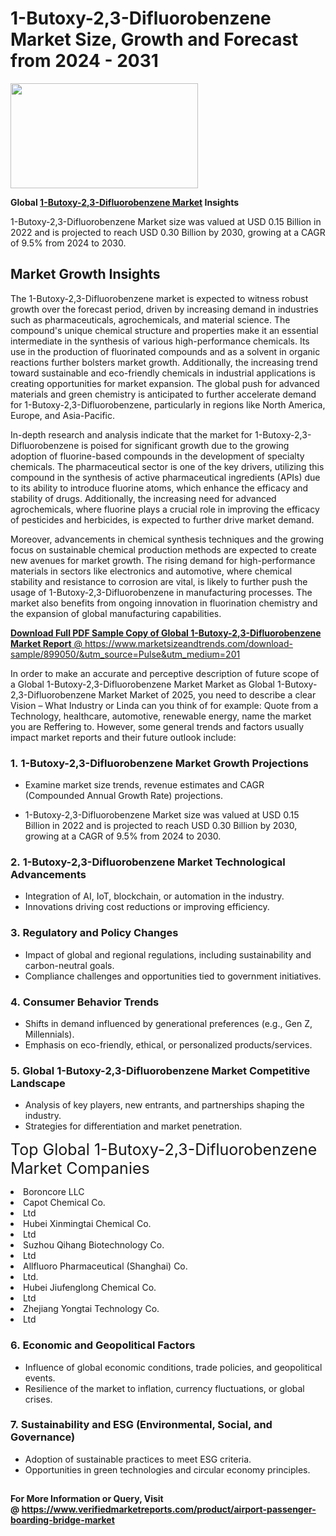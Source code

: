 <H1>1-Butoxy-2,3-Difluorobenzene Market Size, Growth and Forecast from 2024 - 2031</H1><img class="aligncenter size-medium wp-image-584254" src="https://thirdeyenews.in/wp-content/uploads/2024/09/Global-Market-Research-300x168.jpeg" alt="" width="300" height="168" /><p><strong>Global&nbsp;<a href="https://www.marketsizeandtrends.com/download-sample/899050/&amp;utm_source=Pulse&amp;utm_medium=201">1-Butoxy-2,3-Difluorobenzene Market</a> Insights</strong></p><p>1-Butoxy-2,3-Difluorobenzene Market size was valued at USD 0.15 Billion in 2022 and is projected to reach USD 0.30 Billion by 2030, growing at a CAGR of 9.5% from 2024 to 2030.</p><p><h2>Market Growth Insights</h2> <p>The 1-Butoxy-2,3-Difluorobenzene market is expected to witness robust growth over the forecast period, driven by increasing demand in industries such as pharmaceuticals, agrochemicals, and material science. The compound's unique chemical structure and properties make it an essential intermediate in the synthesis of various high-performance chemicals. Its use in the production of fluorinated compounds and as a solvent in organic reactions further bolsters market growth. Additionally, the increasing trend toward sustainable and eco-friendly chemicals in industrial applications is creating opportunities for market expansion. The global push for advanced materials and green chemistry is anticipated to further accelerate demand for 1-Butoxy-2,3-Difluorobenzene, particularly in regions like North America, Europe, and Asia-Pacific.</p> <p><a href="download_link_here" target="_blank"></a></p> <p>In-depth research and analysis indicate that the market for 1-Butoxy-2,3-Difluorobenzene is poised for significant growth due to the growing adoption of fluorine-based compounds in the development of specialty chemicals. The pharmaceutical sector is one of the key drivers, utilizing this compound in the synthesis of active pharmaceutical ingredients (APIs) due to its ability to introduce fluorine atoms, which enhance the efficacy and stability of drugs. Additionally, the increasing need for advanced agrochemicals, where fluorine plays a crucial role in improving the efficacy of pesticides and herbicides, is expected to further drive market demand.</p> <p>Moreover, advancements in chemical synthesis techniques and the growing focus on sustainable chemical production methods are expected to create new avenues for market growth. The rising demand for high-performance materials in sectors like electronics and automotive, where chemical stability and resistance to corrosion are vital, is likely to further push the usage of 1-Butoxy-2,3-Difluorobenzene in manufacturing processes. The market also benefits from ongoing innovation in fluorination chemistry and the expansion of global manufacturing capabilities.</p> <p><a href="get_more_link_here" target="_blank"></p><p><span class=""><strong>Download Full PDF Sample Copy of Global 1-Butoxy-2,3-Difluorobenzene Market Report</strong> @ <a href="https://www.marketsizeandtrends.com/download-sample/899050/&amp;utm_source=Pulse&amp;utm_medium=201" target="_blank">https://www.marketsizeandtrends.com/download-sample/899050/&amp;utm_source=Pulse&amp;utm_medium=201</a></span></p><p>In order to make an accurate and perceptive description of future scope of a Global&nbsp;1-Butoxy-2,3-Difluorobenzene Market Market as Global&nbsp;1-Butoxy-2,3-Difluorobenzene Market Market of 2025, you need to describe a clear Vision &ndash; What Industry or Linda can you think of for example: Quote from a Technology, healthcare, automotive, renewable energy, name the market you are Reffering to. However, some general trends and factors usually impact market reports and their future outlook include:</p><h3>1.&nbsp;<strong>1-Butoxy-2,3-Difluorobenzene Market Growth Projections</strong></h3><ul><li>Examine market size trends, revenue estimates and CAGR (Compounded Annual Growth Rate) projections.</li><li><p>1-Butoxy-2,3-Difluorobenzene Market size was valued at USD 0.15 Billion in 2022 and is projected to reach USD 0.30 Billion by 2030, growing at a CAGR of 9.5% from 2024 to 2030.</p></li></ul><h3>2.&nbsp;<strong>1-Butoxy-2,3-Difluorobenzene Market Technological Advancements</strong></h3><ul><li>Integration of AI, IoT, blockchain, or automation in the industry.</li><li>Innovations driving cost reductions or improving efficiency.</li></ul><h3>3.&nbsp;<strong>Regulatory and Policy Changes</strong></h3><ul><li>Impact of global and regional regulations, including sustainability and carbon-neutral goals.</li><li>Compliance challenges and opportunities tied to government initiatives.</li></ul><h3>4.&nbsp;<strong>Consumer Behavior Trends</strong></h3><ul><li>Shifts in demand influenced by generational preferences (e.g., Gen Z, Millennials).</li><li>Emphasis on eco-friendly, ethical, or personalized products/services.</li></ul><h3>5.&nbsp;<strong>Global 1-Butoxy-2,3-Difluorobenzene Market Competitive Landscape</strong></h3><ul><li>Analysis of key players, new entrants, and partnerships shaping the industry.</li><li>Strategies for differentiation and market penetration.</li></ul><p data-pm-slice="1 1 []"><span style="color: inherit; font-family: inherit; font-size: 25px;">Top Global 1-Butoxy-2,3-Difluorobenzene Market Companies</span></p><div class="" data-test-id=""><p><li>Boroncore LLC</li><li> Capot Chemical Co.</li><li>Ltd</li><li> Hubei Xinmingtai Chemical Co.</li><li> Ltd</li><li> Suzhou Qihang Biotechnology Co.</li><li> Ltd</li><li> Allfluoro Pharmaceutical (Shanghai) Co.</li><li> Ltd.</li><li> Hubei Jiufenglong Chemical Co.</li><li> Ltd</li><li> Zhejiang Yongtai Technology Co.</li><li> Ltd</li></p></div><h3>6.&nbsp;<strong>Economic and Geopolitical Factors</strong></h3><ul><li>Influence of global economic conditions, trade policies, and geopolitical events.</li><li>Resilience of the market to inflation, currency fluctuations, or global crises.</li></ul><h3>7.&nbsp;<strong>Sustainability and ESG (Environmental, Social, and Governance)</strong></h3><ul><li>Adoption of sustainable practices to meet ESG criteria.</li><li>Opportunities in green technologies and circular economy principles.</li></ul><h2><strong style="font-size: 14px;">For More Information or Query, Visit @&nbsp;</strong><a style="background-color: #ffffff; font-size: 14px;" href="https://www.marketsizeandtrends.com/report/1-butoxy-23-difluorobenzene-market/" target="_blank">https://www.verifiedmarketreports.com/product/airport-passenger-boarding-bridge-market</a></h2>
